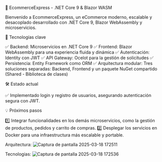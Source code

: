 🚀 EcommerceExpress - .NET Core 9 & Blazor WASM

Bienvenido a EcommerceExpress, un eCommerce moderno, escalable y desacoplado desarrollado con .NET Core 9, Blazor WebAssembly y microservicios.

🔹 Tecnologías clave

✅ Backend: Microservicios en .NET Core 9
✅ Frontend: Blazor WebAssembly para una experiencia fluida y dinámica
✅ Autenticación: Identity con JWT
✅ API Gateway: Ocelot para la gestión de solicitudes
✅ Persistencia: Entity Framework como ORM
✅ Arquitectura modular: Tres soluciones separadas: Backend, Frontend y un paquete NuGet compartido (Shared - Biblioteca de clases)

🛠 Estado actual

✅ Implementado login y registro de usuarios, asegurando autenticación segura con JWT.

💡 Próximos pasos

1️⃣ Integrar funcionalidades en los demás microservicios, como la gestión de productos, pedidos y carrito de compras.
2️⃣ Desplegar los servicios en Docker para una infraestructura más escalable y portable.

Arquitectura:
![Captura de pantalla 2025-03-18 172511](https://github.com/user-attachments/assets/3250103f-7d64-4949-88eb-e24cb941b27c)


Tecnologias:
![Captura de pantalla 2025-03-18 172536](https://github.com/user-attachments/assets/83f25f0c-b6d1-4e57-8fc0-74a198a0e970)



